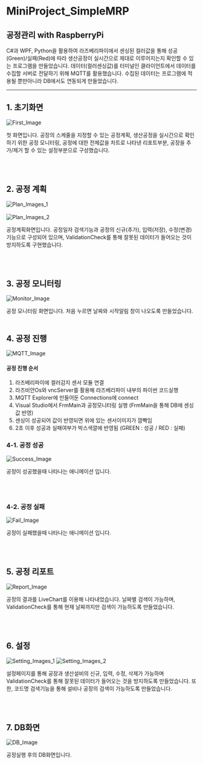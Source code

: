 # MiniProject_SimpleMRP

## 공정관리 with RaspberryPi
C#과 WPF, Python을 활용하여 라즈베리파이에서 센싱된 컬러값을 통해 성공(Green)/실패(Red)에 따라 생산공정이 실시간으로 제대로 이루어지는지 확인할 수 있는 프로그램을 만들었습니다.
데이터(컬러센싱값)를 터미널인 클라이언트에서 데이터를 수집할 서버로 전달하기 위해 MQTT를 활용했습니다. 수집된 데이터는 프로그램에 적용될 뿐만아니라 DB에서도 연동되게 만들었습니다.


-------------------------------
## 1. 초기화면

![First_Image](https://github.com/zizi0308/MiniProject_SimpleMRP/blob/main/images/%EC%B4%88%EA%B8%B0%ED%99%94%EB%A9%B4.png)

첫 화면입니다. 공장의 스케줄을 지정할 수 있는 공정계획, 생산공정을 실시간으로 확인하기 위한 공정 모니터링, 공정에 대한 전체값을 차트로 나타낸 리포트부분, 공장을 추가/제거 할 수 있는 설정부분으로 구성했습니다. 

</br>
</br>


## 2. 공정 계획

![Plan_Images_1](https://github.com/zizi0308/MiniProject_SimpleMRP/blob/main/images/%EC%8A%A4%EC%BC%80%EC%A4%84%EC%9E%85%EB%A0%A5.gif)</br></br>
![Plan_Images_2](https://github.com/zizi0308/MiniProject_SimpleMRP/blob/main/images/%EC%8A%A4%EC%BC%80%EC%A4%84_%EC%9E%85%EB%A0%A5%EA%B2%BD%EA%B3%A0.gif)

공정계획화면입니다. 공정일자 검색기능과 공정의 신규(추가), 입력(저장), 수정(변경)기능으로 구성되어 있으며, ValidationCheck를 통해 잘못된 데이터가 들어오는 것이 방지하도록 구현했습니다.

</br>
</br>

## 3. 공정 모니터링

![Monitor_Image](https://github.com/zizi0308/MiniProject_SimpleMRP/blob/main/images/%EA%B3%B5%EC%A0%95%EC%8B%9C%EC%9E%91%EC%95%8C%EB%A6%BC.png)

공정 모니터링 화면입니다. 처음 누르면 날짜와 시작알림 창이 나오도록 만들었습니다.
</br>
</br>

## 4. 공정 진행

![MQTT_Image](https://github.com/zizi0308/MiniProject_SimpleMRP/blob/main/images/mqtt.gif)

#### 공정 진행 순서</br>
1. 라즈베리파이에 컬러감지 센서 모듈 연결
2. 라즈비안Os와 vncServer를 활용해 라즈베리파이 내부의 파이썬 코드실행 
3. MQTT Explorer에 만들어둔 Connections에 connect
4. Visual Studio에서 FrmMain과 공정모니터링 실행 (FrmMain을 통해 DB에 센싱값 반영)
5. 센싱이 성공되어 값이 반영되면 위에 있는 센서이미지가 깜빡임
6. 2초 이후 성공과 실패여부가 박스색깔에 반영됨 (GREEN : 성공 / RED : 실패)

### 4-1. 공정 성공

![Success_Image](https://github.com/zizi0308/MiniProject_SimpleMRP/blob/main/images/%ED%94%84%EB%A1%9C%EC%84%B8%EC%8A%A4_%EC%84%B1%EA%B3%B5.gif)

공정이 성공했을때 나타나는 애니메이션 입니다. 

</br>
</br>

### 4-2. 공정 실패

![Fail_Image](https://github.com/zizi0308/MiniProject_SimpleMRP/blob/main/images/%ED%94%84%EB%A1%9C%EC%84%B8%EC%8A%A4_%EC%8B%A4%ED%8C%A8.gif)

공정이 실패했을때 나타나는 애니메이션 입니다.

</br>
</br>

## 5. 공정 리포트

![Report_Image](https://github.com/zizi0308/MiniProject_SimpleMRP/blob/main/images/%EB%A6%AC%ED%8F%AC%ED%8A%B8_%EB%B7%B0.png)

공정의 결과를 LiveChart를 이용해 나타내었습니다. 날짜별 검색이 가능하며, ValidationCheck를 통해 현재 날짜까지만 검색이 가능하도록 만들었습니다. 

</br>
</br>

## 6. 설정

![Setting_Images_1](https://github.com/zizi0308/MiniProject_SimpleMRP/blob/main/images/%EC%84%A4%EC%A0%95%EC%9E%85%EB%A0%A5%EB%B0%8F%EC%82%AD%EC%A0%9C.gif)
![Setting_Images_2](https://github.com/zizi0308/MiniProject_SimpleMRP/blob/main/images/%EC%84%A4%EC%A0%95_%EC%9E%85%EB%A0%A5%EA%B2%BD%EA%B3%A0.gif)


설정페이지를 통해 공장과 생산설비의 신규, 입력, 수정, 삭제가 가능하며 ValidationCheck를 통해 잘못된 데이터가 들어오는 것을 방지하도록 만들었습니다. 또한, 코드명 검색기능을 통해 설비나 공장의 검색이 가능하도록 만들었습니다.

</br>
</br>

## 7. DB화면

![DB_Image](https://github.com/zizi0308/MiniProject_SimpleMRP/blob/main/images/DB%ED%99%94%EB%A9%B4%EA%B2%B0%EA%B3%BC.png)

공정실행 후의 DB화면입니다.

</br>
</br>





